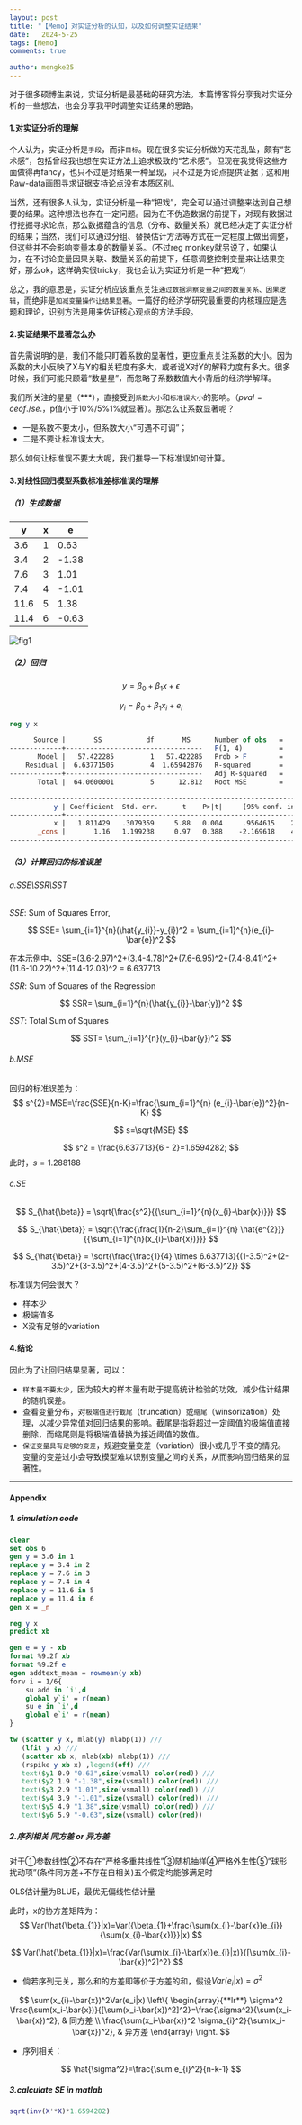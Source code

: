 ```yaml
---
layout: post
title: "【Memo】对实证分析的认知，以及如何调整实证结果"
date:   2024-5-25
tags: [Memo]
comments: true

author: mengke25
---
```


<head>
    <script src="https://cdn.mathjax.org/mathjax/latest/MathJax.js?config=TeX-AMS-MML_HTMLorMML" type="text/javascript"></script>
    <script type="text/x-mathjax-config">
        MathJax.Hub.Config({
            tex2jax: {
            skipTags: ['script', 'noscript', 'style', 'textarea', 'pre'],
            inlineMath: [['$','$']]
            }
        });
    </script>
</head>

对于很多硕博生来说，实证分析是最基础的研究方法。本篇博客将分享我对实证分析的一些想法，也会分享我平时调整实证结果的思路。

<!-- more -->

#### 1.对实证分析的理解

个人认为，实证分析是`手段`，而非`目标`。现在很多实证分析做的天花乱坠，颇有“艺术感”，包括曾经我也想在实证方法上追求极致的“艺术感”。但现在我觉得这些方面做得再fancy，也只不过是对结果一种呈现，只不过是为论点提供证据；这和用Raw-data画图寻求证据支持论点没有本质区别。

当然，还有很多人认为，实证分析是一种“把戏”，完全可以通过调整来达到自己想要的结果。这种想法也存在一定问题。因为在不伪造数据的前提下，对现有数据进行挖掘寻求论点，那么数据蕴含的信息（分布、数量关系）就已经决定了实证分析的结果；当然，我们可以通过分组、替换估计方法等方式在一定程度上做出调整，但这些并不会影响变量本身的数量关系。（不过reg monkey就另说了，如果认为，在不讨论变量因果关联、数量关系的前提下，任意调整控制变量来让结果变好，那么ok，这样确实很tricky，我也会认为实证分析是一种“把戏”）

总之，我的意思是，实证分析应该重点关注`通过数据洞察变量之间的数量关系、因果逻辑`，而绝非是`加减变量操作让结果显著`。一篇好的经济学研究最重要的内核理应是选题和理论，识别方法是用来佐证核心观点的方法手段。

#### 2.实证结果不显著怎么办

首先需说明的是，我们不能只盯着系数的显著性，更应重点关注系数的大小。因为系数的大小反映了X与Y的相关程度有多大，或者说X对Y的解释力度有多大。很多时候，我们可能只顾着“数星星”，而忽略了系数数值大小背后的经济学解释。

我们所关注的星星（***），直接受到`系数大小`和`标准误大小`的影响。（$pval=ceof. / se.$​，p值小于10%/5%1%就显著）。那怎么让系数显著呢？

* 一是系数不要太小，但系数大小“可遇不可调”；
* 二是不要让标准误太大。

那么如何让标准误不要太大呢，我们推导一下标准误如何计算。



#### 3.对线性回归模型系数标准差标准误的理解

##### （1）生成数据

| y    | x    | e     |
| ---- | ---- | ----- |
| 3.6  | 1    | 0.63  |
| 3.4  | 2    | -1.38 |
| 7.6  | 3    | 1.01  |
| 7.4  | 4    | -1.01 |
| 11.6 | 5    | 1.38  |
| 11.4 | 6    | -0.63 |

![fig1](https://mengke25.github.io/images/memo20240525/fig1.png)

##### （2）回归

$$
y = \beta_{0}+\beta_{1}x+\epsilon
$$

$$
y_{i}=\beta_{0}+\beta_{1} x_{i}+e_{i}
$$

```stata
reg y x

      Source |       SS           df       MS      Number of obs   =         6
-------------+----------------------------------   F(1, 4)         =     34.60
       Model |   57.422285         1   57.422285   Prob > F        =    0.0042
    Residual |  6.63771505         4  1.65942876   R-squared       =    0.8964
-------------+----------------------------------   Adj R-squared   =    0.8705
       Total |  64.0600001         5      12.812   Root MSE        =    1.2882

------------------------------------------------------------------------------
           y | Coefficient  Std. err.      t    P>|t|     [95% conf. interval]
-------------+----------------------------------------------------------------
           x |   1.811429   .3079359     5.88   0.004     .9564615    2.666396
       _cons |       1.16   1.199238     0.97   0.388    -2.169618    4.489618
------------------------------------------------------------------------------

```



##### （3）计算回归的标准误差

###### a.SSE\SSR\SST

$SSE$: Sum of Squares Error,

$$
SSE= \sum_{i=1}^{n}(\hat{y_{i}}-y_{i})^2 = \sum_{i=1}^{n}(e_{i}-\bar{e})^2
$$

在本示例中，SSE=(3.6-2.97)^2+(3.4-4.78)^2+(7.6-6.95)^2+(7.4-8.41)^2+(11.6-10.22)^2+(11.4-12.03)^2 = 6.637713

$SSR$: Sum of Squares of the Regression

$$
SSR= \sum_{i=1}^{n}(\hat{y_{i}}-\bar{y})^2
$$

$SST$: Total Sum of Squares

$$
SST= \sum_{i=1}^{n}(y_{i}-\bar{y})^2
$$

###### b.MSE

回归的标准误差为：
$$
s^{2}=MSE=\frac{SSE}{n-K}=\frac{\sum_{i=1}^{n} (e_{i}-\bar{e})^2}{n-K}
$$

$$
s=\sqrt{MSE}
$$


$$
s^2 = \frac{6.637713}{6 - 2}=1.6594282;   
$$
此时，$s=1.288188$


###### c.SE
$$
S_{\hat{\beta}} = \sqrt{\frac{s^2}{{\sum_{i=1}^{n}(x_{i}-\bar{x})}}}
$$

$$
S_{\hat{\beta}} = \sqrt{\frac{\frac{1}{n-2}\sum_{i=1}^{n} \hat{e^{2}}}{{\sum_{i=1}^{n}(x_{i}-\bar{x})}}}
$$

$$
S_{\hat{\beta}} = \sqrt{\frac{\frac{1}{4} \times 6.637713}{(1-3.5)^2+(2-3.5)^2+(3-3.5)^2+(4-3.5)^2+(5-3.5)^2+(6-3.5)^2}}
$$



标准误为何会很大？

* 样本少
* 极端值多
* X没有足够的variation



#### 4.结论

因此为了让回归结果显著，可以：

* `样本量不要太少`，因为较大的样本量有助于提高统计检验的功效，减少估计结果的随机误差。
* 查看变量分布，对`极端值进行截尾`（truncation）或`缩尾`（winsorization）处理，以减少异常值对回归结果的影响。截尾是指将超过一定阈值的极端值直接删除，而缩尾则是将极端值替换为接近阈值的数值。
* `保证变量具有足够的变差`，规避变量变差（variation）很小或几乎不变的情况。变量的变差过小会导致模型难以识别变量之间的关系，从而影响回归结果的显著性。









____

#### Appendix
##### 1. simulation code
```stata
clear 
set obs 6
gen y = 3.6 in 1 
replace y = 3.4 in 2 
replace y = 7.6 in 3
replace y = 7.4 in 4
replace y = 11.6 in 5
replace y = 11.4 in 6
gen x = _n

reg y x
predict xb

gen e = y - xb
format %9.2f xb 
format %9.2f e 
egen addtext_mean = rowmean(y xb)
forv i = 1/6{
	su add in `i',d
	global y`i' = r(mean)
	su e in `i',d
	global e`i' = r(mean)
}

tw (scatter y x, mlab(y) mlabp(1)) /// 
   (lfit y x) /// 
   (scatter xb x, mlab(xb) mlabp(1)) /// 
   (rspike y xb x) ,legend(off) /// 
   text($y1 0.9 "0.63",size(vsmall) color(red)) /// 
   text($y2 1.9 "-1.38",size(vsmall) color(red)) /// 
   text($y3 2.9 "1.01",size(vsmall) color(red)) /// 
   text($y4 3.9 "-1.01",size(vsmall) color(red)) /// 
   text($y5 4.9 "1.38",size(vsmall) color(red)) /// 
   text($y6 5.9 "-0.63",size(vsmall) color(red)) 
```



##### 2.序列相关 同方差 or 异方差
对于①参数线性②不存在“严格多重共线性”③随机抽样④严格外生性⑤“球形扰动项”(条件同方差+不存在自相关)五个假定均能够满足时

OLS估计量为BLUE，最优无偏线性估计量

此时，x的协方差矩阵为：
$$
Var(\hat{\beta_{1}}|x)=Var({\beta_{1}+\frac{\sum(x_{i}-\bar{x})e_{i}}{\sum(x_{i}-\bar{x})}}|x)
$$

$$
Var(\hat{\beta_{1}}|x)=\frac{Var(\sum(x_{i}-\bar{x})e_{i}|x)}{[\sum(x_{i}-\bar{x})^2]^2}
$$

* 倘若序列无关，那么和的方差即等价于方差的和，假设$Var(e_i|x)=\sigma^2$

$$
\sum(x_{i}-\bar{x})^2Var(e_i|x)
\left\{  
             \begin{array}{**lr**}  
             \sigma^2 \frac{\sum(x_i-\bar{x})}{[\sum(x_i-\bar{x})^2]^2}=\frac{\sigma^2}{\sum(x_i-\bar{x})^2}, & 同方差  \\  
             \frac{\sum(x_i-\bar{x})^2 \sigma_{i}^2}{\sum(x_i-\bar{x})^2}, & 异方差   
             \end{array}  
\right.
$$

* 序列相关：

$$
\hat{\sigma^2}=\frac{\sum e_{i}^2}{n-k-1}
$$

##### 3.calculate SE in matlab
```matlab
sqrt(inv(X'*X)*1.6594282)
```

